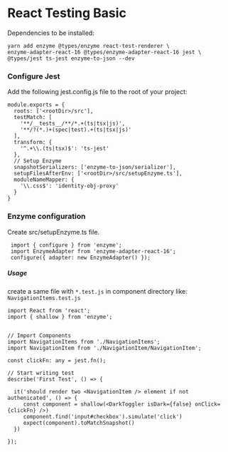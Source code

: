 # React Testing Basic

Dependencies to be installed:

```
yarn add enzyme @types/enzyme react-test-renderer \
enzyme-adapter-react-16 @types/enzyme-adapter-react-16 jest \
@types/jest ts-jest enzyme-to-json --dev
```

### Configure Jest
Add the following jest.config.js file to the root of your project:
```
module.exports = {
  roots: ['<rootDir>/src'],
  testMatch: [
    '**/__tests__/**/*.+(ts|tsx|js)',
    '**/?(*.)+(spec|test).+(ts|tsx|js)'
  ],
  transform: {
    '^.+\\.(ts|tsx)$': 'ts-jest'
  },
  // Setup Enzyme
  snapshotSerializers: ['enzyme-to-json/serializer'],
  setupFilesAfterEnv: ['<rootDir>/src/setupEnzyme.ts'],
  moduleNameMapper: {
    '\\.css$': 'identity-obj-proxy'
  }
}

```


### Enzyme configuration
Create src/setupEnzyme.ts file.
```
 import { configure } from 'enzyme';
 import EnzymeAdapter from 'enzyme-adapter-react-16';
 configure({ adapter: new EnzymeAdapter() });
 ```

##### Usage

create a same file with `*.test.js` in component directory like: `NavigationItems.test.js`

```
import React from 'react';
import { shallow } from 'enzyme';


// Import Components
import NavigationItems from './NavigationItems';
import NavigationItem from './NavigationItem/NavigationItem';

const clickFn: any = jest.fn();

// Start writing test
describe('First Test', () => {
  
  it('should render two <NavigationItem /> element if not authenicated', () => {
     const component = shallow(<DarkToggler isDark={false} onClick={clickFn} />)
     component.find('input#checkbox').simulate('click')
     expect(component).toMatchSnapshot()
  })
  
});
```
